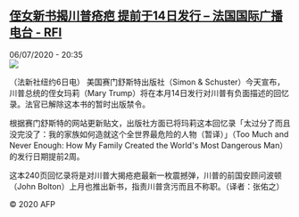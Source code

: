 <!--1594069011000-->
[侄女新书揭川普疮疤 提前于14日发行 – 法国国际广播电台 - RFI](http://www.rfi.fr//cn/contenu/20200706-%E4%BE%84%E5%A5%B3%E6%96%B0%E4%B9%A6%E6%8F%AD%E5%B7%9D%E6%99%AE%E7%96%AE%E7%96%A4-%E6%8F%90%E5%89%8D%E4%BA%8E14%E6%97%A5%E5%8F%91%E8%A1%8C)
------

<div>06/07/2020 - 20:35</div><img src="https://s.rfi.fr/media/display/e5fa693e-bfc1-11ea-b13f-005056bff430/w:310/p:16x9/int0003b.200707023502.jpg"><div class="t-content__body u-clearfix"><div class="m-interstitial"></div><p>（法新社纽约6日电）    美国赛门舒斯特出版社（Simon & Schuster）今天宣布，川普总统的侄女玛莉（Mary Trump）将在本月14日发行对川普有负面描述的回忆录。法官已解除这本书的暂时出版禁令。</p><p>    根据赛门舒斯特的网站更新贴文，出版社方面已将玛莉这本回忆录「太过分了而且没完没了：我的家族如何造就这个全世界最危险的人物（暂译）」（Too Much and Never Enough: How My Family Created the World's Most Dangerous Man）的发行日期提前2周。</p><p>    这本240页回忆录将是对川普大揭疮疤最新一枚震撼弹，川普的前国安顾问波顿（John Bolton）上月也推出新书，指责川普贪污而且不称职。（译者：张佑之）</p><p class="t-copyright">© 2020 AFP</p>        </div>
